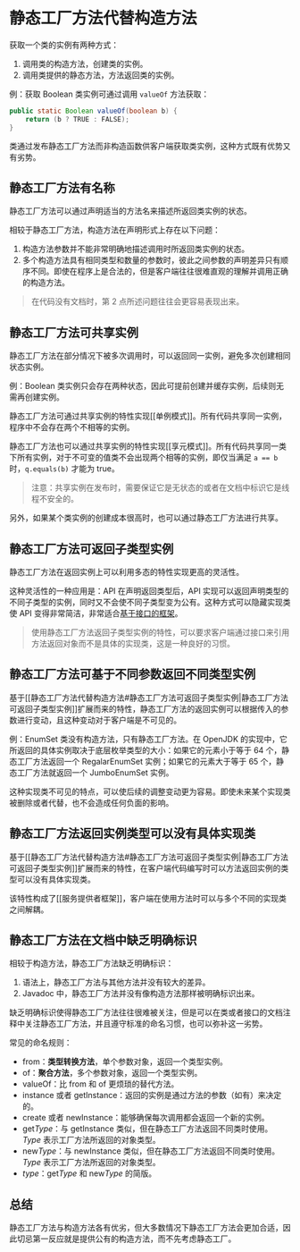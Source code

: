 # 静态工厂方法代替构造方法

获取一个类的实例有两种方式：

1. 调用类的构造方法，创建类的实例。
2. 调用类提供的静态方法，方法返回类的实例。

例：获取 Boolean 类实例可通过调用 `valueOf` 方法获取：

```java
public static Boolean valueOf(boolean b) {
	return (b ? TRUE : FALSE);
}
```

类通过发布静态工厂方法而非构造函数供客户端获取类实例，这种方式既有优势又有劣势。

## 静态工厂方法有名称

静态工厂方法可以通过声明适当的方法名来描述所返回类实例的状态。

相较于静态工厂方法，构造方法在声明形式上存在以下问题：
1. 构造方法参数并不能非常明确地描述调用时所返回类实例的状态。
2. 多个构造方法具有相同类型和数量的参数时，彼此之间参数的声明差异只有顺序不同。即使在程序上是合法的，但是客户端往往很难直观的理解并调用正确的构造方法。

> 在代码没有文档时，第 2 点所述问题往往会更容易表现出来。

## 静态工厂方法可共享实例

静态工厂方法在部分情况下被多次调用时，可以返回同一实例，避免多次创建相同状态实例。

例：Boolean 类实例只会存在两种状态，因此可提前创建并缓存实例，后续则无需再创建实例。

静态工厂方法可通过共享实例的特性实现[[单例模式]]。所有代码共享同一实例，程序中不会存在两个不相等的实例。

静态工厂方法也可以通过共享实例的特性实现[[享元模式]]。所有代码共享同一类下所有实例，对于不可变的值类不会出现两个相等的实例，即仅当满足 `a == b` 时，`q.equals(b)` 才能为 true。

> 注意：共享实例在发布时，需要保证它是无状态的或者在文档中标识它是线程不安全的。

另外，如果某个类实例的创建成本很高时，也可以通过静态工厂方法进行共享。

## 静态工厂方法可返回子类型实例

静态工厂方法在返回实例上可以利用多态的特性实现更高的灵活性。

这种灵活性的一种应用是：API 在声明返回类型后，API 实现可以返回声明类型的不同子类型的实例，同时又不会使不同子类型变为公有。这种方式可以隐藏实现类使 API 变得非常简洁，非常适合[基于接口的框架]()。

> 使用静态工厂方法返回子类型实例的特性，可以要求客户端通过接口来引用方法返回对象而不是具体的实现类，这是一种良好的习惯。

## 静态工厂方法可基于不同参数返回不同类型实例

基于[[静态工厂方法代替构造方法#静态工厂方法可返回子类型实例|静态工厂方法可返回子类型实例]]扩展而来的特性，静态工厂方法的返回实例可以根据传入的参数进行变动，且这种变动对于客户端是不可见的。

例：EnumSet 类没有构造方法，只有静态工厂方法。在 OpenJDK 的实现中，它所返回的具体实例取决于底层枚举类型的大小：如果它的元素小于等于 64 个，静态工厂方法返回一个 RegalarEnumSet 实例；如果它的元素大于等于 65 个，静态工厂方法就返回一个 JumboEnumSet 实例。

这种实现类不可见的特点，可以使后续的调整变动更为容易。即使未来某个实现类被删除或者代替，也不会造成任何负面的影响。

## 静态工厂方法返回实例类型可以没有具体实现类

基于[[静态工厂方法代替构造方法#静态工厂方法可返回子类型实例|静态工厂方法可返回子类型实例]]扩展而来的特性，在客户端代码编写时可以方法返回实例的类型可以没有具体实现类。

该特性构成了[[服务提供者框架]]，客户端在使用方法时可以与多个不同的实现类之间解耦。

## 静态工厂方法在文档中缺乏明确标识

相较于构造方法，静态工厂方法缺乏明确标识：
1. 语法上，静态工厂方法与其他方法并没有较大的差异。
2. Javadoc 中，静态工厂方法并没有像构造方法那样被明确标识出来。

缺乏明确标识使得静态工厂方法往往很难被关注，但是可以在类或者接口的文档注释中关注静态工厂方法，并且遵守标准的命名习惯，也可以弥补这一劣势。

常见的命名规则：
+ from：**类型转换方法**，单个参数对象，返回一个类型实例。
+ of：**聚合方法**，多个参数对象，返回一个类型实例。
+ valueOf：比 from 和 of 更烦琐的替代方法。
+ instance 或者 getInstance：返回的实例是通过方法的参数（如有）来决定的。
+ create 或者 newInstance：能够确保每次调用都会返回一个新的实例。
+ get*Type*：与 getInstance 类似，但在静态工厂方法返回不同类时使用。*Type* 表示工厂方法所返回的对象类型。
+ new*Type*：与 newInstance 类似，但在静态工厂方法返回不同类时使用。*Type* 表示工厂方法所返回的对象类型。
+ *type*：get*Type* 和 new*Type* 的简版。

## 总结

静态工厂方法与构造方法各有优劣，但大多数情况下静态工厂方法会更加合适，因此切忌第一反应就是提供公有的构造方法，而不先考虑静态工厂。